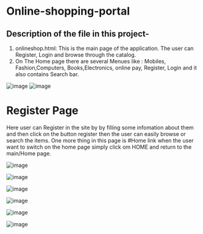  # Online-shopping-portal
 
 ## Description of the file in this project-
 1. onlineshop.html: This is the main page of the application. The user can Register, Login and browse through the catalog.
 2. On The Home page there are several Menues like : Mobiles, Fashion,Computers, Books,Electronics, online pay, Register, Login and it also contains Search bar.
 
 ![image](https://user-images.githubusercontent.com/91595229/135454898-8beb85b6-54de-4c5c-ac32-77cb5c7bc276.png)
 ![image](https://user-images.githubusercontent.com/91595229/135265901-73c394c7-e836-4187-b8f9-1ad544cce273.png)
 
 # Register Page
  Here user can Register in the site by by filling some infomation about them and then click on the button register then the user can easily 
  browse or search the items.
  One more thing in this page is #Home link when the user want to switch on the home page simply click om HOME and return to the main/Home page.

 ![image](https://user-images.githubusercontent.com/91595229/135269493-9cd7ace6-720b-4aae-b895-e4cba279fb2d.png)
 



![image](https://user-images.githubusercontent.com/91595229/135277268-9e7fadfc-b866-4cc2-9384-72724807f402.png)



![image](https://user-images.githubusercontent.com/91595229/135277682-348ef99a-2f54-42fd-bf61-8decfaae60da.png)





![image](https://user-images.githubusercontent.com/91595229/135278130-17f23a54-2108-456c-ad90-5a20fbfa1882.png)





![image](https://user-images.githubusercontent.com/91595229/135278691-efbb6242-782f-485b-bef5-0dc97e3831cf.png)




![image](https://user-images.githubusercontent.com/91595229/135279178-03e5dab4-349c-4a5b-b20b-8f3c6bf7acdf.png)
